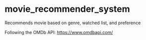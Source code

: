 # movie_recommender_system
Recommends movie based on genre, watched list, and preference

Following the OMDb API: https://www.omdbapi.com/
